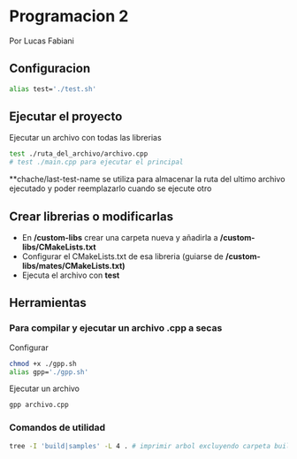 # Programacion 2
Por Lucas Fabiani

## Configuracion
```bash
alias test='./test.sh'
```

## Ejecutar el proyecto
Ejecutar un archivo con todas las librerias
```bash
test ./ruta_del_archivo/archivo.cpp
# test ./main.cpp para ejecutar el principal
```
**chache/last-test-name se utiliza para almacenar la ruta del ultimo archivo ejecutado y poder reemplazarlo cuando se ejecute otro

## Crear librerias o modificarlas

- En **/custom-libs** crear una carpeta nueva y añadirla a **/custom-libs/CMakeLists.txt**
- Configurar el CMakeLists.txt de esa libreria (guiarse de **/custom-libs/mates/CMakeLists.txt)**
- Ejecuta el archivo con **test**

## Herramientas
### Para compilar y ejecutar un archivo .cpp a secas
Configurar
```bash
chmod +x ./gpp.sh
alias gpp='./gpp.sh'
```
Ejecutar un archivo
```bash
gpp archivo.cpp
```

### Comandos de utilidad
```bash
tree -I 'build|samples' -L 4 . # imprimir arbol excluyendo carpeta build y con profundidad de 3
```